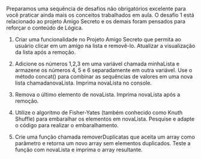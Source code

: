 Preparamos uma sequência de desafios não obrigatórios excelente para você praticar ainda mais os conceitos trabalhados em aula. O desafio 1 está relacionado ao projeto Amigo Secreto e os demais foram pensados para reforçar o conteúdo de Lógica.

1. Criar uma funcionalidade no Projeto Amigo Secreto que permita ao usuário clicar em um amigo na lista e removê-lo. Atualizar a visualização da lista após a remoção.

2. Adicione os números 1,2,3 em uma variável chamada minhaLista e armazene os números 4, 5 e 6 separadamente em outra variável. Use o método concat() para combinar as sequências de valores em uma nova lista chamadanovaLista. Imprima novaLista no console.

3. Remova o último elemento de novaLista. Imprima novaLista após a remoção.

4. Utilize o algoritmo de Fisher-Yates (também conhecido como Knuth Shuffle) para embaralhar os elementos em novaLista. Pesquise e adapte o código para realizar o embaralhamento.

5. Crie uma função chamada removerDuplicatas que aceita um array como parâmetro e retorna um novo array sem elementos duplicados. Teste a função com novaLista e imprima o array resultante.